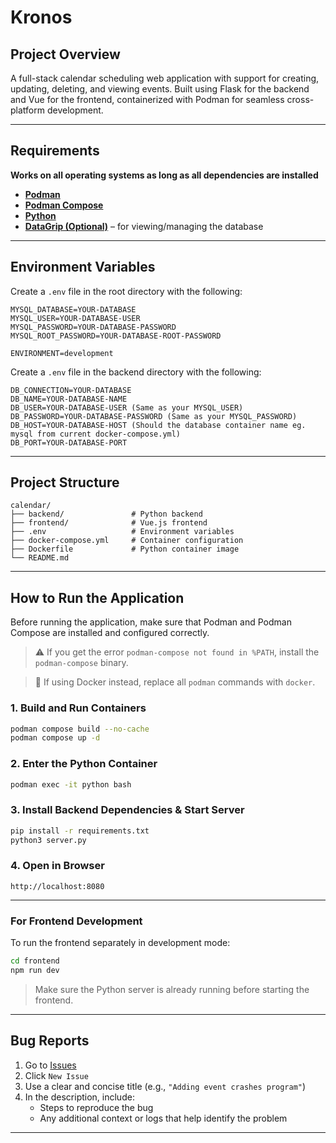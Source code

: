 # Kronos

## Project Overview
A full-stack calendar scheduling web application with support for creating, updating, deleting, and viewing events. Built using Flask for the backend and Vue for the frontend, containerized with Podman for seamless cross-platform development.

---

## Requirements
**Works on all operating systems as long as all dependencies are installed**

- **[Podman](https://podman.io/docs/installation)**
- **[Podman Compose](https://github.com/containers/podman-compose)**
- **[Python](https://www.python.org/downloads/)**
- **[DataGrip (Optional)](https://www.jetbrains.com/datagrip/)** – for viewing/managing the database

---

## Environment Variables

Create a `.env` file in the root directory with the following:

```env
MYSQL_DATABASE=YOUR-DATABASE
MYSQL_USER=YOUR-DATABASE-USER
MYSQL_PASSWORD=YOUR-DATABASE-PASSWORD
MYSQL_ROOT_PASSWORD=YOUR-DATABASE-ROOT-PASSWORD

ENVIRONMENT=development
```

Create a `.env` file in the backend directory with the following:
```env
DB_CONNECTION=YOUR-DATABASE
DB_NAME=YOUR-DATABASE-NAME 
DB_USER=YOUR-DATABASE-USER (Same as your MYSQL_USER)
DB_PASSWORD=YOUR-DATABASE-PASSWORD (Same as your MYSQL_PASSWORD)
DB_HOST=YOUR-DATABASE-HOST (Should the database container name eg. mysql from current docker-compose.yml)
DB_PORT=YOUR-DATABASE-PORT
```
---

## Project Structure

```
calendar/
├── backend/               # Python backend
├── frontend/              # Vue.js frontend
├── .env                   # Environment variables
├── docker-compose.yml     # Container configuration
├── Dockerfile             # Python container image
└── README.md
```

---

## How to Run the Application

Before running the application, make sure that Podman and Podman Compose are installed and configured correctly.

> ⚠️ If you get the error `podman-compose not found in %PATH`, install the `podman-compose` binary.

> 🐳 If using Docker instead, replace all `podman` commands with `docker`.

### 1. Build and Run Containers

```bash
podman compose build --no-cache
podman compose up -d
```

### 2. Enter the Python Container

```bash
podman exec -it python bash
```

### 3. Install Backend Dependencies & Start Server

```bash
pip install -r requirements.txt
python3 server.py
```

### 4. Open in Browser

```
http://localhost:8080
```

---

### For Frontend Development

To run the frontend separately in development mode:

```bash
cd frontend
npm run dev
```

> Make sure the Python server is already running before starting the frontend.

---

## Bug Reports

1. Go to [Issues](https://github.com/aaronchristian99/calender/issues)
2. Click `New Issue`
3. Use a clear and concise title (e.g., `"Adding event crashes program"`)
4. In the description, include:
    - Steps to reproduce the bug
    - Any additional context or logs that help identify the problem

---